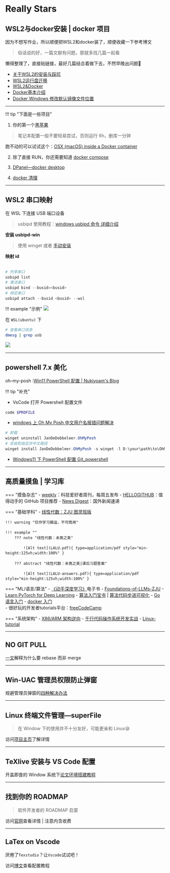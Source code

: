# Really Stars

<div id="progress-container">
  <div id="progress-bar"></div>
</div>



## WSL2与docker安装 | docker 项目

因为不想写作业，所以顺便把WSL2和docker装了，顺便收藏一下参考博文

> 俗话说的好，一篇文献有问题，那就多找几篇一起看

懒得整理了，直接贴链接，最好几篇结合着做下去，不然早晚出问题🤣

- [关于WSL2的安装与踩坑](https://whythz.github.io/posts/%E5%85%B3%E4%BA%8EWSL2%E7%9A%84%E5%AE%89%E8%A3%85%E4%B8%8E%E8%B8%A9%E5%9D%91/)  
- [WSL2运行盘迁移](https://louis-kento.github.io/2024/05/01/win11%E9%85%8D%E7%BD%AEwsl2/)  
- [WSL2&Docker](https://peiyanlu.github.io/vite-press/cli/windows/wsl#%E7%BD%91%E7%BB%9C%E9%97%AE%E9%A2%98)
- [Docker基本介绍](https://blog.csdn.net/joeyoj/article/details/136427362)  
- [Docker Windows 修改默认镜像文件位置](https://zhuanlan.zhihu.com/p/343278599)

---

!!! tip "下面是一些项目"

1. 你的第一个[黑苹果](https://blog.csdn.net/warlack007/article/details/142999189)

> 笔记本配置一般不要轻易尝试，否则运行 6h，删库一分钟

跑不动的可以试试这个：[OSX (macOS) inside a Docker container](https://github.com/dockur/macos?tab=readme-ov-file)


2. 除了直接 RUN，你还需要知道 [docker compose](https://docker-minecraft-server.readthedocs.io/en/latest/)

3. [DPanel—docker desktop](https://dpanel.cc/#/)

4. [docker 清理](https://blog.csdn.net/lsqtzj/article/details/120960306#3%E3%80%81%E6%96%B0%E7%89%88%E6%9C%AC%E6%96%B9%E6%B3%95%C2%A0)

---


## WSL2 串口映射

在 WSL 下连接 USB 端口设备  
> usbipd 使用教程：[windows usbipd 命令 详细介绍](https://blog.csdn.net/sinat_32960911/article/details/143846526)

**安装 usbipd-win**

> 使用 winget 或者 [手动安装](https://github.com/dorssel/usbipd-win/releases/tag/v4.3.0)

**映射 id**

```powershell title="powershell"

# 列举串口
usbipd list
# 激活串口
usbipd bind --busid=<busid>
# 绑定串口
usbipd attach --busid <busid> --wsl

```
!!! example "示例"
    ![](https://cdn.jsdelivr.net/gh/dixiLOG/blogStatic/20250210194516.png)


在 `WSL(ubuntu)` 下

```bash title="bash"
# 查看串口信息
dmesg | grep usb    
```

![](https://cdn.jsdelivr.net/gh/dixiLOG/blogStatic/O2CnbjBksoHaqcxo06OcowAJn4c.png)

---

## powershell 7.x 美化

oh-my-posh :[Win11 PowerShell 配置 | Nukiyoam's Blog](https://nukiyoam.github.io/blog/posts/windows/powershell/win11-powershell-%E9%85%8D%E7%BD%AE/)

!!! tip "补充"

- VsCode 打开 Powershell 配置文件

```powershell title="powershell"
code $PROFILE
```

- [windows 上 Oh My Posh 中文用户名报错问题解决](https://www.jianshu.com/p/f29cff9a7eec)

```powershell title="powershell"
# 卸载
winget uninstall JanDeDobbeleer.OhMyPosh
# 安装到指定非中文路径
winget install JanDeDobbeleer.OhMyPosh -s winget -l D:\your\path\to\OhMyPosh
```

- [Windows11 下 PowerShell 配置 Git_powershell](https://blog.csdn.net/yanceyxin/article/details/129649164)


---

## 高质量摸鱼 | 学习库



=== "摸鱼杂志"
    - [weekly](https://github.com/ruanyf/weekly?tab=readme-ov-file)：科技爱好者周刊，每周五发布
    - [HELLOGITHUB](https://hellogithub.com/)：值得动手的 GitHub 项目推荐
    - [News Digest](https://news-digest-nine.vercel.app/)：国外新闻速递

=== "基础学科"
    - [线性代数：ZJU 图灵班版](https://github.com/yhwu-is/Linear-Algebra-Left-Undone)

    !!! warning "仅作学习搬运，不可商用"

    !!! example ""
        ??? note "线性代数：未竟之美"

            ![Alt text](LALU.pdf){ type=application/pdf style="min-height:125vh;width:100%" }

        ??? abstract "线性代数：未竟之美|课后习题答案"

            ![Alt text](LALU-answers.pdf){ type=application/pdf style="min-height:125vh;width:100%" }

=== "ML/语言/算法"
    - [《动手深度学习》](https://zh.d2l.ai/index.html)电子书
    - [Foundations-of-LLMs-ZJU](https://github.com/ZJU-LLMs/Foundations-of-LLMs/tree/main)
    - [Learn PyTorch for Deep Learning](https://www.learnpytorch.io/)
    - [算法入门宝书](https://www.hello-algo.com/) | [算法代码步进可视化](https://staying.fun/zh)
    - [Go 语言入门](https://play-with-go.dev/)
    - [docker 入门](https://dockerlabs.collabnix.com/)  
    - 很好玩的开发者tutorials平台：[freeCodeCamp](https://www.freecodecamp.org/chinese/learn/)

=== "系统架构"
    - [X86/ARM 架构逆向](https://0xinfection.github.io/reversing/)
    - [千行代码操作系统开发实战](https://operating-system-in-1000-lines.vercel.app/zh/)
    - [Linux-tutorial](https://dunwu.github.io/linux-tutorial/)

---

## NO GIT PULL

[一文](https://blog.csdn.net/chuyouyinghe/article/details/141386568)解释为什么要 rebase 而非 merge


---

## Win-UAC 管理员权限防止弹窗

规避管理员弹窗的[四种解决办法](https://blog.csdn.net/onlyfunboy/article/details/118000136)

---

## Linux 终端文件管理—superFile

> 在 Window 下的使用并不十分友好，可能更亲和 Linux😪

访问[项目主页](https://github.com/yorukot/superfile)了解详情

---

## TeXlive 安装与 VS Code 配置

开盖即食的 Window 系统下[论文环境搭建教程](https://mp.weixin.qq.com/s/7SMPcIRlH5DLVT0DDALwaw)

---

## 找到你的 ROADMAP

> 软件开发者的 ROADMAP 启蒙

访问[官网](https://roadmap.sh/roadmaps)查看详情 | 注意内含收费


---

## LaTex on Vscode

厌倦了`Texstudio`？让`Vscode`试试吧！

访问[博文](https://blog.csdn.net/qq_44089921/article/details/107719981)查看配置教程